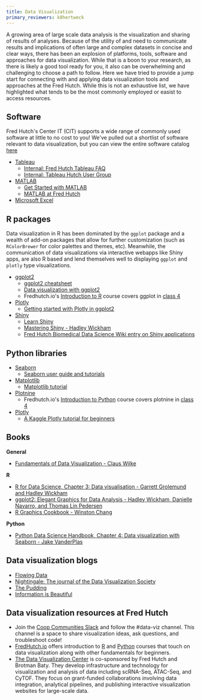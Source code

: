 ```yaml
---
title: Data Visualization
primary_reviewers: k8hertweck
---
```


A growing area of large scale data analysis is the visualization and sharing of results of analyses.  Because of the utility of and need to communicate results and implications of often large and complex datasets in concise and clear ways, there has been an explosion of platforms, tools, software and approaches for data visualization.  While that is a boon to your research, as there is likely a good tool ready for you, it also can be overwhelming and challenging to choose a path to follow.  Here we have tried to provide a jump start for connecting with and applying data visualization tools and approaches at the Fred Hutch.  While this is not an exhaustive list, we have highlighted what tends to be the most commonly employed or easist to access resources.   

## Software

Fred Hutch's Center IT (CIT) supports a wide range of commonly used software at little to no cost to you! We've pulled out a shortlist of software relevant to data visualization, but you can view the entire software catalog [here](https://centernet.fredhutch.org/cn/u/center-it/software.html)

- [Tableau](https://www.tableau.com/)
  - [Internal: Fred Hutch Tableau FAQ](https://centernet.fredhutch.org/cn/u/tableau/faq.html)
  - [Internal: Tableau Hutch User Group](https://centernet.fredhutch.org/cn/u/tableau.html)
- [MATLAB](https://www.mathworks.com/products/matlab.html)
  - [Get Started with MATLAB](https://www.mathworks.com/help/matlab/getting-started-with-matlab.html)
  - [MATLAB at Fred Hutch](https://sharedresources.fredhutch.org/libresources/matlab)
- [Microsoft Excel](https://www.microsoft.com/en-us/microsoft-365/excel)


## R packages
Data visualization in R has been dominated by the `ggplot` package and a wealth of add-on packages that allow for further customization (such as `RColorBrewer` for color palettes and themes, etc). Meanwhile, the communication of data visualizations via interactive webapps like Shiny apps, are also R based and lend themselves well to displaying `ggplot` and `plotly` type visualizations.   

- [ggplot2](https://ggplot2.tidyverse.org/)
  - [ggplot2 cheatsheet](https://rstudio.com/wp-content/uploads/2015/03/ggplot2-cheatsheet.pdf)
  - [Data visualization with ggplot2](https://datacarpentry.org/R-ecology-lesson/04-visualization-ggplot2.html)
  - Fredhutch.io's [Introduction to R](https://github.com/fredhutchio/r_intro) course covers ggplot in [class 4](https://github.com/fredhutchio/r_intro/blob/master/class4.md)
- [Plotly](https://plotly-r.com/)
  - [Getting started with Plotly in ggplot2](https://plotly.com/ggplot2/getting-started/)
- [Shiny](https://shiny.rstudio.com/)
  - [Learn Shiny](https://shiny.rstudio.com/tutorial/)
  - [Mastering Shiny - Hadley Wickham](https://mastering-shiny.org/)
  - [Fred Hutch Biomedical Data Science Wiki entry on Shiny applications](https://sciwiki.fredhutch.org/compdemos/shiny/)

## Python libraries

- [Seaborn](https://seaborn.pydata.org/index.html)
  - [Seaborn user guide and tutorials](https://seaborn.pydata.org/tutorial.html)
- [Matplotlib](https://matplotlib.org/index.html)
  - [Matplotlib tutorial](https://nbviewer.jupyter.org/github/jrjohansson/scientific-python-lectures/blob/master/Lecture-4-Matplotlib.ipynb)
- [Plotnine](https://plotnine.readthedocs.io/en/stable/)
  - Fredhutch.io's [Introduction to Python](https://github.com/fredhutchio/python_intro) course covers plotnine in [class 4](https://nbviewer.jupyter.org/github/fredhutchio/python_intro/blob/master/class4.ipynb)
- [Plotly](https://plotly.com/python/)
  - [A Kaggle Plotly tutorial for beginners](https://www.kaggle.com/kanncaa1/plotly-tutorial-for-beginners/notebook)

## Books

**General**
- [Fundamentals of Data Visualization - Claus Wilke](https://serialmentor.com/dataviz/index.html)

**R**
- [R for Data Science, Chapter 3: Data visualisation - Garrett Grolemund and Hadley Wickham](https://r4ds.had.co.nz/data-visualisation.html)
- [ggplot2: Elegant Graphics for Data Analysis - Hadley Wickham, Danielle Navarro, and Thomas Lin Pedersen](https://ggplot2-book.org/)
- [R Graphics Cookbook - Winston Chang](https://r-graphics.org/index.html)

**Python**
- [Python Data Science Handbook, Chapter 4: Data visualization with Seaborn - Jake VanderPlas](https://jakevdp.github.io/PythonDataScienceHandbook/04.14-visualization-with-seaborn.html)

## Data visualization blogs
- [Flowing Data](https://flowingdata.com/)
- [Nightingale: The journal of the Data Visualization Society](https://medium.com/nightingale)
- [The Pudding](https://pudding.cool/)
- [Information is Beautiful](https://informationisbeautiful.net/)

## Data visualization resources at Fred Hutch
- Join the [Coop Communities Slack](https://fhbig.slack.com/) and follow the #data-viz channel. This channel is a space to share visualization ideas, ask questions, and troubleshoot code!
- [FredHutch.io](http://www.fredhutch.io/) offers introduction to [R](https://www.fredhutch.io/resources/#introduction-to-r) and [Python](https://www.fredhutch.io/resources/#introduction-to-python) courses that touch on data visualization along with other fundamentals for beginners.
- [The Data Visualization Center](https://viz.fredhutch.org/) is co-sponsored by Fred Hutch and Brotman Baty. They develop infrastructure and technology for visualization and analysis of data including scRNA-Seq, ATAC-Seq, and CyTOF. They focus on grant-funded collaborations involving data integration, analytical pipelines, and publishing interactive visualization websites for large-scale data.
